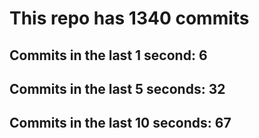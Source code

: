 # This repo has 1340 commits

## Commits in the last 1 second: 6
## Commits in the last 5 seconds: 32
## Commits in the last 10 seconds: 67
